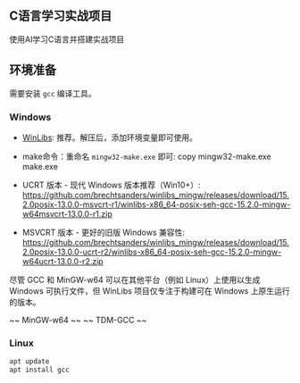 ## C语言学习实战项目

使用AI学习C语言并搭建实战项目

## 环境准备

需要安装 `gcc` 编译工具。

### Windows

- [WinLibs](https://winlibs.com/): 推荐。解压后，添加环境变量即可使用。
- make命令：重命名 `mingw32-make.exe` 即可: copy mingw32-make.exe make.exe

- UCRT 版本 - 现代 Windows 版本推荐（Win10+）: https://github.com/brechtsanders/winlibs_mingw/releases/download/15.2.0posix-13.0.0-msvcrt-r1/winlibs-x86_64-posix-seh-gcc-15.2.0-mingw-w64msvcrt-13.0.0-r1.zip

- MSVCRT 版本 - 更好的旧版 Windows 兼容性: https://github.com/brechtsanders/winlibs_mingw/releases/download/15.2.0posix-13.0.0-ucrt-r2/winlibs-x86_64-posix-seh-gcc-15.2.0-mingw-w64ucrt-13.0.0-r2.zip

尽管 GCC 和 MinGW-w64 可以在其他平台（例如 Linux）上使用以生成 Windows 可执行文件，但 WinLibs 项目仅专注于构建可在 Windows 上原生运行的版本。

~~ MinGW-w64 ~~
~~ TDM-GCC ~~

### Linux

```bash
apt update
apt install gcc
```